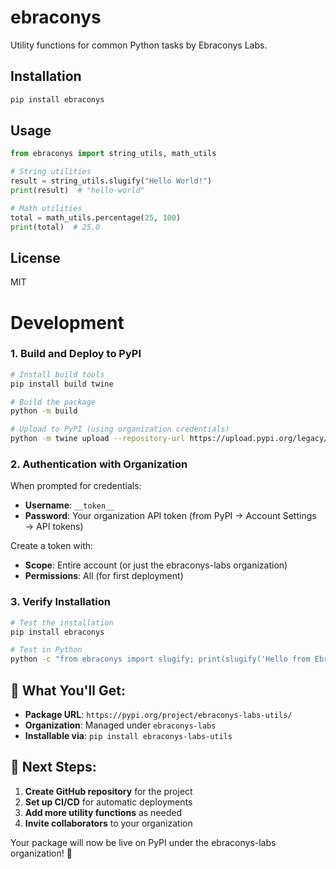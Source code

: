 # ebraconys

Utility functions for common Python tasks by Ebraconys Labs.

## Installation

```bash
pip install ebraconys
```

## Usage

```python
from ebraconys import string_utils, math_utils

# String utilities
result = string_utils.slugify("Hello World!")
print(result)  # "hello-world"

# Math utilities
total = math_utils.percentage(25, 100)
print(total)  # 25.0
```

## License

MIT


# Development

### 1. **Build and Deploy to PyPI**

```bash
# Install build tools
pip install build twine

# Build the package
python -m build

# Upload to PyPI (using organization credentials)
python -m twine upload --repository-url https://upload.pypi.org/legacy/ dist/*
```

### 2. **Authentication with Organization**

When prompted for credentials:
- **Username**: `__token__`
- **Password**: Your organization API token (from PyPI → Account Settings → API tokens)

Create a token with:
- **Scope**: Entire account (or just the ebraconys-labs organization)
- **Permissions**: All (for first deployment)

### 3. **Verify Installation**

```bash
# Test the installation
pip install ebraconys

# Test in Python
python -c "from ebraconys import slugify; print(slugify('Hello from Ebraconys Labs!'))"
```

## 🎯 What You'll Get:

- **Package URL**: `https://pypi.org/project/ebraconys-labs-utils/`
- **Organization**: Managed under `ebraconys-labs`
- **Installable via**: `pip install ebraconys-labs-utils`

## 🔧 Next Steps:

1. **Create GitHub repository** for the project
2. **Set up CI/CD** for automatic deployments
3. **Add more utility functions** as needed
4. **Invite collaborators** to your organization

Your package will now be live on PyPI under the ebraconys-labs organization! 🎉

